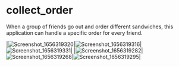 # collect_order
When a group of friends go out and order different sandwiches, this application can handle a specific order for every friend.


|![Screenshot_1656319320](https://user-images.githubusercontent.com/46113474/180616252-930edbf6-21ae-415d-89a1-fcb9a8950ef0.png)|![Screenshot_1656319316](https://user-images.githubusercontent.com/46113474/180616269-3761c860-596e-4421-80d8-becd84bc8315.png)|![Screenshot_1656319331](https://user-images.githubusercontent.com/46113474/180616275-70e07e79-af59-4216-a70b-a554fb8764d2.png)|
|![Screenshot_1656319282](https://user-images.githubusercontent.com/46113474/180616311-0d1b3d02-6fe8-481e-99a3-f5ca52ada9c4.png)|![Screenshot_1656319268](https://user-images.githubusercontent.com/46113474/180616322-c23e99c1-c820-4f3d-bc46-65c637d5228b.png)|![Screenshot_1656319295](https://user-images.githubusercontent.com/46113474/180616332-886d1518-a5c5-4ca0-9545-3f1cc35fdd76.png)|
